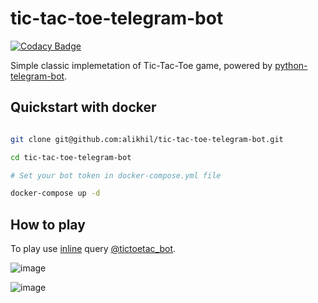 # tic-tac-toe-telegram-bot
[![Codacy Badge](https://api.codacy.com/project/badge/Grade/082cd4c72c584321b1f6c9322514afa6)](https://www.codacy.com/app/TBM-Team/tic-tac-toe-telegram-bot?utm_source=github.com&amp;utm_medium=referral&amp;utm_content=alikhil/tic-tac-toe-telegram-bot&amp;utm_campaign=Badge_Grade)

Simple classic implemetation of Tic-Tac-Toe game, powered by [python-telegram-bot](https://github.com/python-telegram-bot/python-telegram-bot). 

## Quickstart with docker

```bash

git clone git@github.com:alikhil/tic-tac-toe-telegram-bot.git

cd tic-tac-toe-telegram-bot

# Set your bot token in docker-compose.yml file

docker-compose up -d
```


## How to play
To play use [inline](https://core.telegram.org/bots/inline) query [@tictoetac_bot](https://telegram.me/tictoetac_bot). 

![image](https://cloud.githubusercontent.com/assets/7482065/16517615/0fc8f0ce-3f87-11e6-9d95-f96da4cf146c.png)

![image](https://cloud.githubusercontent.com/assets/7482065/16517221/0ea2dfe0-3f85-11e6-98cd-feae167638a2.png)
